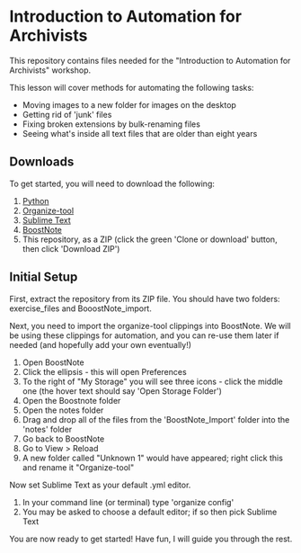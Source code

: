 # Introduction to Automation for Archivists

This repository contains files needed for the "Introduction to Automation for Archivists" workshop.

This lesson will cover methods for automating the following tasks:

- Moving images to a new folder for images on the desktop
- Getting rid of 'junk' files
- Fixing broken extensions by bulk-renaming files
- Seeing what's inside all text files that are older than eight years

## Downloads

To get started, you will need to download the following:

1. [Python](https://www.python.org/downloads/)
2. [Organize-tool](https://pypi.org/project/organize-tool/)
3. [Sublime Text](https://www.sublimetext.com/download)
4. [BoostNote](https://boostnote.io/#download)
5. This repository, as a ZIP (click the green 'Clone or download' button, then click 'Download ZIP') 

## Initial Setup

First, extract the repository from its ZIP file. You should have two folders: exercise_files and BooostNote_import.

Next, you need to import the organize-tool clippings into BoostNote. We will be using these clippings for automation, and you can re-use them later if needed (and hopefully add your own eventually!)

1. Open BoostNote
2. Click the ellipsis - this will open Preferences
3. To the right of "My Storage" you will see three icons - click the middle one (the hover text should say 'Open Storage Folder')
4. Open the Boostnote folder
5. Open the notes folder
6. Drag and drop all of the files from the 'BoostNote_Import' folder into the 'notes' folder
7. Go back to BoostNote
8. Go to View > Reload
9. A new folder called "Unknown 1" would have appeared; right click this and rename it "Organize-tool"

Now set Sublime Text as your default .yml editor.

1. In your command line (or terminal) type 'organize config'
2. You may be asked to choose a default editor; if so then pick Sublime Text

You are now ready to get started! Have fun, I will guide you through the rest.

